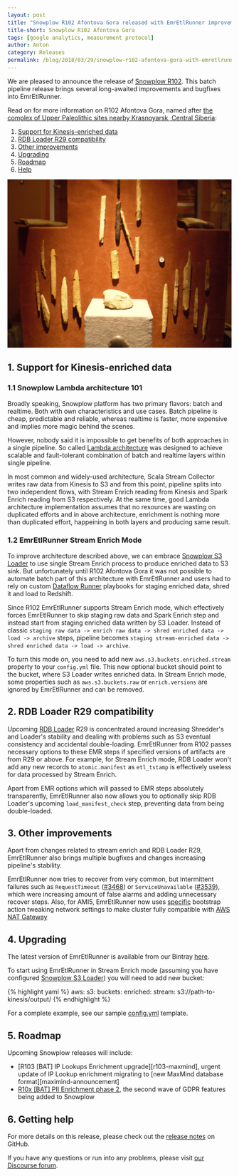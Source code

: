 ```yaml
---
layout: post
title: "Snowplow R102 Afontova Gora released with EmrEtlRunner improvements"
title-short: Snowplow R102 Afontova Gora
tags: [google analytics, measurement protocol]
author: Anton
category: Releases
permalink: /blog/2018/03/29/snowplow-r102-afontova-gora-with-emretlrunner-improvements/
---
```


We are pleased to announce the release of [Snowplow R102][release-notes]. This batch pipeline release brings several long-awaited improvements and bugfixes into EmrEtlRunner.

Read on for more information on R102 Afontova Gora, named after [the complex of Upper Paleolithic sites nearby Krasnoyarsk, Central Siberia][afontova-gora]:

<!--more-->

1. [Support for Kinesis-enriched data](#kinesis-enrich)
2. [RDB Loader R29 compatibility](#rdb-loader)
3. [Other improvements](#other)
4. [Upgrading](#upgrading)
5. [Roadmap](#roadmap)
6. [Help](#help)

![afontova-gora][afontova-gora-img]

<h2 id="why">1. Support for Kinesis-enriched data</h2>

<h3>1.1 Snowplow Lambda architecture 101</h3>

Broadly speaking, Snowplow platform has two primary flavors: batch and realtime. Both with own characteristics and use cases.
Batch pipeline is cheap, predictable and reliable, whereas realtime is faster, more expensive and implies more magic behind the scenes.

However, nobody said it is impossible to get benefits of both approaches in a single pipeline.
So called [Lambda architecture][discourse-lambda-architecture] was designed to achieve scalable and fault-tolerant combination of batch and realtime layers within single pipeline.

In most common and widely-used architecture, Scala Stream Collector writes raw data from Kinesis to S3 and from this point, pipeline splits into two independent flows, with Stream Enrich reading from Kinesis and Spark Enrich reading from S3 respectively.
At the same time, good Lambda architecture implementation assumes that no resources are wasting on duplicated efforts and in above architecture, enrichment is nothing more than duplicated effort, happeining in both layers and producing same result.

<h3>1.2 EmrEtlRunner Stream Enrich Mode</h3>

To improve architecture described above, we can embrace [Snowplow S3 Loader][s3-loader] to use single Stream Enrich process to produce enriched data to S3 sink.
But unfortunately until R102 Afontova Gora it was not possible to automate batch part of this architecture with EmrEtlRunner and users had to rely on custom [Dataflow Runner][dataflow-runner] playbooks for staging enriched data, shred it and load to Redshift.

Since R102 EmrEtlRunner supports Stream Enrich mode, which effectively forces EmrEtlRunner to skip staging raw data and Spark Enrich step and instead start from staging enriched data written by S3 Loader.
Instead of classic `staging raw data -> enrich raw data -> shred enriched data -> load -> archive` steps, pipeline becomes `staging stream-enriched data -> shred enriched data -> load -> archive`.

To turn this mode on, you need to add new `aws.s3.buckets.enriched.stream` property to your `config.yml` file.
This new optional bucket should point to the bucket, where S3 Loader writes enriched data.
In Stream Enrich mode, some properties such as `aws.s3.buckets.raw` or `enrich.versions` are ignored by EmrEtlRunner and can be removed.

<h2 id="rdb-loader">2. RDB Loader R29 compatibility</h2>

Upcoming [RDB Loader][rdb-loader] R29 is concentrated around increasing Shredder's and Loader's stability and dealing with problems such as S3 eventual consistency and accidental double-loading.
EmrEtlRunner from R102 passes necessary options to these EMR steps if specified versions of artifacts are from R29 or above.
For example, for Stream Enrich mode, RDB Loader won't add any new records to `atomic.manifest` as `etl_tstamp` is effectively useless for data processed by Stream Enrich.

Apart from EMR options which will passed to EMR steps absolutely transparently, EmrEtlRunner also now allows you to optionally skip RDB Loader's upcoming `load_manifest_check` step, preventing data from being double-loaded.

<h2 id="architecture">3. Other improvements</h2>

Apart from changes related to stream enrich and RDB Loader R29, EmrEtlRunner also brings multiple bugfixes and changes increasing pipeline's stability.

EmrEtlRunner now tries to recover from very common, but intermittent failures such as `RequestTimeout` ([#3468][issue-3468]) or `ServiceUnavailable` ([#3539][issue-3539]), which were increasing amount of false alarms and adding unnecessary recover steps.
Also, for AMI5, EmrEtlRunner now uses [specific][issue-3609] bootstrap action tweaking network settings to make cluster fully compatible with [AWS NAT Gateway][nat-gateway]

<h2 id="upgrading">4. Upgrading</h2>

The latest version of EmrEtlRunner is available from our Bintray [here][eer-dl].

To start using EmrEtlRunner in Stream Enrich mode (assuming you have configured [Snowplow S3 Loader][s3-loader]) you will need to add new bucket:

{% highlight yaml %}
aws:
  s3:
    buckets:
      enriched:
        stream: s3://path-to-kinesis/output/
{% endhighlight %}

For a complete example, see our sample [config.yml][config-yml] template.

<h2 id="roadmap">5. Roadmap</h2>

Upcoming Snowplow releases will include:

* [R103 [BAT] IP Lookups Enrichment upgrade][r103-maxmind], urgent update of IP Lookup enrichment migrating to [new MaxMind database format][maximind-announcement]
* [R10x [BAT] PII Enrichment phase 2][r10x-pii-2], the second wave of GDPR features being added to Snowplow

<h2 id="help">6. Getting help</h2>

For more details on this release, please check out the [release notes][release-notes] on GitHub.

If you have any questions or run into any problems, please visit [our Discourse forum][discourse].

[afontova-gora]: https://en.wikipedia.org/wiki/Afontova_Gora
[afontova-gora-img]: /assets/img/blog/2018/03/afontova-gora.jpg

[discourse-lambda-architecture]: https://discourse.snowplowanalytics.com/t/how-to-setup-a-lambda-architecture-for-snowplow/249
[discourse-stream-vs-batch]: https://discourse.snowplowanalytics.com/t/stream-vs-batch/1867

[s3-loader]: https://github.com/snowplow/snowplow-s3-loader
[dataflow-runner]: https://github.com/snowplow/dataflow-runner
[rdb-loader]: https://github.com/snowplow/snowplow-rdb-loader

[release-notes]: https://github.com/snowplow/snowplow/releases/tag/r102-afontova-gora
[discourse]: http://discourse.snowplowanalytics.com/

[issue-3468]: https://github.com/snowplow/snowplow/issues/3468
[issue-3539]: https://github.com/snowplow/snowplow/issues/3539
[issue-3609]: https://github.com/snowplow/snowplow/issues/3609
[nat-gateway]: https://docs.aws.amazon.com/AmazonVPC/latest/UserGuide/vpc-nat-gateway.html

[r103-maximind]: https://github.com/snowplow/snowplow/milestone/156
[r10x-pii-2]: https://github.com/snowplow/snowplow/milestone/153

[maxmind-announcement]: https://blog.hqcodeshop.fi/archives/387-MaxMind-GeoIP-database-legacy-version-discontinued.html

[eer-dl]: http://dl.bintray.com/snowplow/snowplow-generic/snowplow_emr_r102_afontova_gora_knossos.zip
[config-yml]: https://github.com/snowplow/snowplow/blob/r102-afontova-gora/3-enrich/emr-etl-runner/config/config.yml.sample

